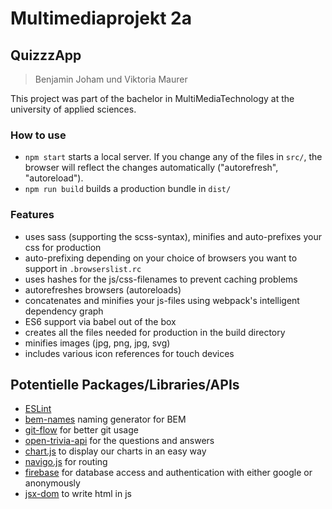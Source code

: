 # Multimediaprojekt 2a
## QuizzzApp

> Benjamin Joham und Viktoria Maurer

This project was part of the bachelor in MultiMediaTechnology at the university of applied sciences.


### How to use
* `npm start` starts a local server. If you change any of the files in `src/`, the browser will reflect the changes automatically ("autorefresh", "autoreload").
* `npm run build` builds a production bundle in `dist/`

### Features
* uses sass (supporting the scss-syntax), minifies and auto-prefixes your css for production
* auto-prefixing depending on your choice of browsers you want to support in `.browserslist.rc`
* uses hashes for the js/css-filenames to prevent caching problems
* autorefreshes browsers (autoreloads)
* concatenates and minifies your js-files using webpack's intelligent dependency graph
* ES6 support via babel out of the box
* creates all the files needed for production in the build directory
* minifies images (jpg, png, jpg, svg)
* includes various icon references for touch devices

## Potentielle Packages/Libraries/APIs
* [ESLint](https://eslint.org/docs/rules/#stylistic-issues)
* [bem-names](https://www.npmjs.com/package/bem-names) naming generator for BEM
* [git-flow](https://github.com/nvie/gitflow/wiki/Mac-OS-X) for better git usage
* [open-trivia-api](https://opentdb.com/) for the questions and answers
* [chart.js](https://www.chartjs.org/docs/latest/) to display our charts in an easy way
* [navigo.js](https://github.com/krasimir/navigo) for routing
* [firebase](https://www.npmjs.com/package/firebase) for database access and authentication with either google or anonymously
* [jsx-dom](https://www.npmjs.com/package/jsx-dom) to write html in js
